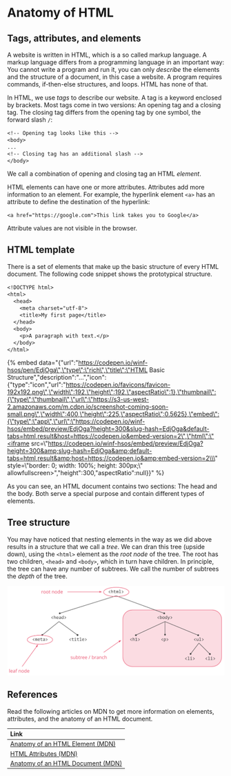 # Anatomy of HTML

## Tags, attributes, and elements

A website is written in HTML, which is a so called markup language. A markup language differs from a programming language in an important way: You cannot write a program and run it, you can only _describe_ the elements and the structure of a document, in this case a website. A program requires commands, if-then-else structures, and loops. HTML has none of that.

In HTML, we use _tags_ to describe our website. A tag is a keyword enclosed by brackets. Most tags come in two versions: An opening tag and a closing tag. The closing tag differs from the opening tag by one symbol, the forward slash `/`:

```markup
<!-- Opening tag looks like this -->
<body>
...
<!-- Closing tag has an additional slash -->
</body>
```

We call a combination of opening and closing tag an HTML _element_.

HTML elements can have one or more attributes. Attributes add more information to an element. For example, the hyperlink element `<a>` has an attribute to define the destination of the hyperlink:

```markup
<a href="https://google.com">This link takes you to Google</a>
```

Attribute values are not visible in the browser.

## HTML template

There is a set of elements that make up the basic structure of every HTML document. The following code snippet shows the prototypical structure.

```markup
<!DOCTYPE html>
<html>
  <head>
    <meta charset="utf-8">
    <title>My first page</title>
  </head>
  <body>
    <p>A paragraph with text.</p>
  </body>
</html>
```

{% embed data="{\"url\":\"https://codepen.io/winf-hsos/pen/EdjOga\",\"type\":\"rich\",\"title\":\"HTML Basic Structure\",\"description\":\"...\",\"icon\":{\"type\":\"icon\",\"url\":\"https://codepen.io/favicons/favicon-192x192.png\",\"width\":192,\"height\":192,\"aspectRatio\":1},\"thumbnail\":{\"type\":\"thumbnail\",\"url\":\"https://s3-us-west-2.amazonaws.com/m.cdpn.io/screenshot-coming-soon-small.png\",\"width\":400,\"height\":225,\"aspectRatio\":0.5625},\"embed\":{\"type\":\"app\",\"url\":\"https://codepen.io/winf-hsos/embed/preview/EdjOga?height=300&slug-hash=EdjOga&default-tabs=html,result&host=https://codepen.io&embed-version=2\",\"html\":\"<iframe src=\\\"https://codepen.io/winf-hsos/embed/preview/EdjOga?height=300&amp;slug-hash=EdjOga&amp;default-tabs=html,result&amp;host=https://codepen.io&amp;embed-version=2\\\" style=\\\"border: 0; width: 100%; height: 300px;\\\" allowfullscreen></iframe>\",\"height\":300,\"aspectRatio\":null}}" %}

As you can see, an HTML document contains two sections: The head and the body. Both serve a special purpose and contain different types of elements.

## Tree structure

You may have noticed that nesting elements in the way as we did above results in a structure that we call a _tree_. We can dran this tree \(upside down\), using the `<html>` element as the _root node_ of the tree. The root has two children, `<head>` and `<body>`, which in turn have children. In principle, the tree can have any number of subtrees. We call the number of subtrees the _depth_ of the tree.

![An HTML document resembles the structure of a tree.](../../../.gitbook/assets/html_tree.png)

## References

Read the following articles on MDN to get more information on elements, attributes, and the anatomy of an HTML document.

| Link |
| :--- |
| [Anatomy of an HTML Element \(MDN\)](https://developer.mozilla.org/en-US/docs/Learn/HTML/Introduction_to_HTML/Getting_started#Anatomy_of_an_HTML_element) |
| [HTML Attributes \(MDN\)](https://developer.mozilla.org/en-US/docs/Learn/HTML/Introduction_to_HTML/Getting_started#Attributes) |
| [Anatomy of an HTML Document \(MDN\)](https://developer.mozilla.org/en-US/docs/Learn/HTML/Introduction_to_HTML/Getting_started#Anatomy_of_a_HTML_document) |

